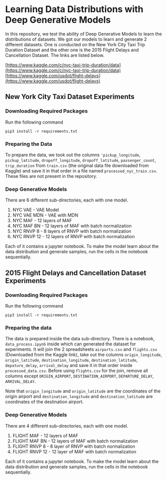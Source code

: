 # Learning Data Distributions with Deep Generative Models

In this repository, we test the ability of Deep Generative Models to learn the distributions of datasets. We got our models to learn and generate 2 different datasets. One is conducted on the New York City Taxi Trip Duration Dataset and the other one is the 2015 Flight Delays and Cancellation Dataset. The links are listed below.

[https://www.kaggle.com/c/nyc-taxi-trip-duration/data](https://www.kaggle.com/c/nyc-taxi-trip-duration/data)
[https://www.kaggle.com/usdot/flight-delays](https://www.kaggle.com/usdot/flight-delays)

## New York City Taxi Dataset Experiments

### Downloading Required Packages

Run the following command

```
pip3 install -r requirements.txt
```

### Preparing the Data

To prepare the data, we took out the columns `'pickup_longitude`, `pickup_latitude`, `dropoff_longitude`, `dropoff_latitude`, `passenger_count`, `trip_duration` from `train.csv` (the original data file downloaded from Kaggle) and save it in that order in a file named `processed_nyc_train.csv`. These files are not present in the repository.

### Deep Generative Models

There are 6 different sub-directories, each with one model.

1. NYC VAE - VAE Model
2. NYC VAE MDN - VAE with MDN
3. NYC MAF - 12 layers of MAF
4. NYC MAF BN - 12 layers of MAF with batch normalization
5. NYC RNVP 8 - 8 layers of RNVP with batch normalization
6. NYC RNVP 12 - 12 layers of RNVP with batch normalization

Each of it contains a jupyter notebook. To make the model learn about the data distribution and generate samples, run the cells in the notebook sequentially.

## 2015 Flight Delays and Cancellation Dataset Experiments

### Downloading Required Packages

Run the following command

```
pip3 install -r requirements.txt
```

### Preparing the data

The data is prepared inside the data sub-directory. There is a notebook, `data_process.ipynb` inside which can generated the dataset for experiments.  It will join the 2 spreadsheets `airports.csv` and `flights.csv` (Downloaded from the Kaggle link), take out the columns `origin_longitude`, `origin_latitude`, `destination_longitude`, `destination_latitude`, `depature_delay`, `arrival_delay` and save it in that order inside `processed_data.csv`. Before using `flights.csv` for the join, remove all columns except `ORIGIN_AIRPORT`, `DESTINATION_AIRPORT`,	`DEPARTURE_DELAY`, `ARRIVAL_DELAY`.

Note that `origin_longitude` and `origin_latitude` are the coordinates of the origin airport and `destination_longitude` and `destination_latitude` are coordinates of the destination airport.

### Deep Generative Models

There are 4 different sub-directories, each with one model.

1. FLIGHT MAF -  12 layers of MAF
2. FLIGHT MAF BN - 12 layers of MAF with batch normalization
3. FLIGHT RNVP 8 - 8 layer of RNVP with batch normalization
4. FLIGHT RNVP 12 - 12 layer of MAF with batch normalization

Each of it contains a jupyter notebook. To make the model learn about the data distribution and generate samples, run the cells in the notebook sequentially.
